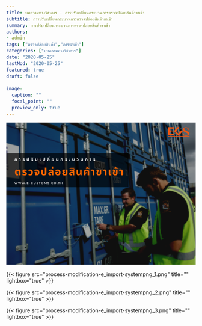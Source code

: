 ```yaml
---
title: บทความทางวิชาการ - การปรับเปลี่ยนกระบวนการตรวจปล่อยสินค้าขาเข้า
subtitle: การปรับเปลี่ยนกระบวนการตรวจปล่อยสินค้าขาเข้า
summary: การปรับเปลี่ยนกระบวนการตรวจปล่อยสินค้าขาเข้า
authors:
- admin
tags: ["ตรวจปล่อยสินค้า","การนำเข้า"]
categories: ["บทความทางวิชาการ"]
date: "2020-05-25"
lastMod: "2020-05-25"
featured: true
draft: false

image:
  caption: ""
  focal_point: ""
  preview_only: true
---
```


![](featured.png)

{{< figure src="process-modification-e_import-systempng_1.png" title="" lightbox="true" >}}

{{< figure src="process-modification-e_import-systempng_2.png" title="" lightbox="true" >}}

{{< figure src="process-modification-e_import-systempng_3.png" title="" lightbox="true" >}}
